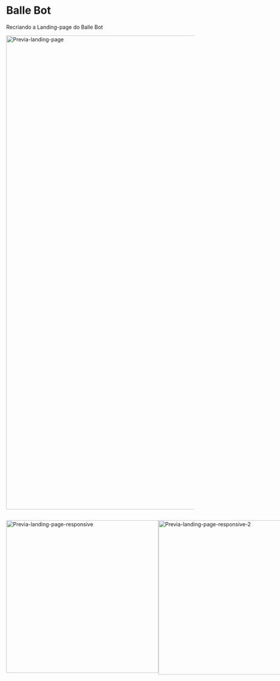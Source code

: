 # Balle Bot

Recriando a Landing-page do Balle Bot

<img width="1265" alt="Previa-landing-page" src="https://user-images.githubusercontent.com/101596991/181650904-ae0a28e1-97d4-46d1-8f6d-2e15ecfda0c9.png">

##
<div style="display:flex; flex-direction: raw">
<img width="407" alt="Previa-landing-page-responsive" src="https://user-images.githubusercontent.com/101596991/181651066-61f8458c-6221-491f-8a36-5ba3669648e6.png">

<img width="412" alt="Previa-landing-page-responsive-2" src="https://user-images.githubusercontent.com/101596991/181651266-0305096e-9a95-4f4f-bcdd-82e46b4d5d57.png">
</div>
